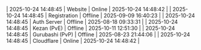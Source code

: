 | 2025-10-24 14:48:45 | Website | Online | 2025-10-24 14:48:42 |
| 2025-10-24 14:48:45 | Registration | Offline | 2025-09-09 16:40:23 |
| 2025-10-24 14:48:45 | Auth Server | Offline | 2025-08-18 09:33:31 |
| 2025-10-24 14:48:45 | Kezan (PvE) | Offline | 2025-10-11 12:51:30 |
| 2025-10-24 14:48:45 | Gurubashi (PvP) | Offline | 2025-08-23 21:44:06 |
| 2025-10-24 14:48:45 | Cloudflare | Online | 2025-10-24 14:48:42 |
